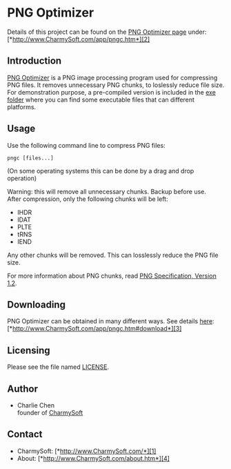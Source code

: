 PNG Optimizer
========================
Details of this project can be found on the [PNG Optimizer page][2] under:  
[*http://www.CharmySoft.com/app/pngc.htm*][2]

Introduction
------------------------
[PNG Optimizer][2] is a PNG image processing program used for compressing PNG files. It removes unnecessary PNG chunks, to loslessly reduce file size.
For demonstration purpose, a pre-compiled version is included in the [exe folder](/exe) where you can find some executable files that can different platforms.


Usage
------------------------
Use the following command line to compress PNG files:  

	pngc [files...]  

(On some operating systems this can be done by a drag and drop operation)  

Warning: this will remove all unnecessary chunks. Backup before use.  
After compression, only the following chunks will be left:  

 * IHDR  
 * IDAT  
 * PLTE  
 * tRNS   
 * IEND  

Any other chunks will be removed. This can losslessly reduce the PNG file size.

For more information about PNG chunks, read [PNG Specification, Version 1.2](http://www.libpng.org/pub/png/spec/1.2/PNG-Chunks.html).


Downloading
------------------------
PNG Optimizer can be obtained in many different ways. See details [here][3]:  
[*http://www.CharmySoft.com/app/pngc.htm#download*][3]


Licensing
------------------------
Please see the file named [LICENSE](LICENSE).


Author
------------------------
* Charlie Chen  
	founder of [CharmySoft][1]


Contact
------------------------
* CharmySoft: [*http://www.CharmySoft.com/*][1]  
* About: [*http://www.CharmySoft.com/about.htm*][4]  

[1]: http://www.CharmySoft.com/ "CharmySoft"
[2]: http://www.CharmySoft.com/app/pngc.htm "PNG Optimizer"
[3]: http://www.CharmySoft.com/app/pngc.htm#download "Download PNG Optimizer"
[4]: http://www.CharmySoft.com/about.htm "About CharmySoft"